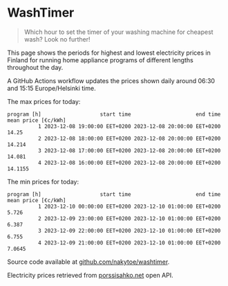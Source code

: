 
# WashTimer

> Which hour to set the timer of your washing machine for cheapest wash? Look no further!

This page shows the periods for highest and lowest electricity prices in Finland 
for running home appliance programs of different lengths throughout the day. 

A GitHub Actions workflow updates the prices shown daily around 06:30 and 15:15 Europe/Helsinki time.

The max prices for today:

	program [h]                   start time                     end time mean price [€c/kWh]
	          1 2023-12-08 19:00:00 EET+0200 2023-12-08 20:00:00 EET+0200               14.25
	          2 2023-12-08 18:00:00 EET+0200 2023-12-08 20:00:00 EET+0200              14.214
	          3 2023-12-08 17:00:00 EET+0200 2023-12-08 20:00:00 EET+0200              14.081
	          4 2023-12-08 16:00:00 EET+0200 2023-12-08 20:00:00 EET+0200             14.1155

The min prices for today:

	program [h]                   start time                     end time mean price [€c/kWh]
	          1 2023-12-10 00:00:00 EET+0200 2023-12-10 01:00:00 EET+0200               5.726
	          2 2023-12-09 23:00:00 EET+0200 2023-12-10 01:00:00 EET+0200               6.387
	          3 2023-12-09 22:00:00 EET+0200 2023-12-10 01:00:00 EET+0200               6.755
	          4 2023-12-09 21:00:00 EET+0200 2023-12-10 01:00:00 EET+0200              7.0645


Source code available at [github.com/nakytoe/washtimer](https://github.com/nakytoe/washtimer).

Electricity prices retrieved from [porssisahko.net](https://porssisahko.net/api) open API.
